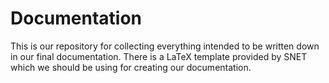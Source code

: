 # Documentation

This is our repository for collecting everything intended to be written down in our final documentation. There is a LaTeX template provided by SNET which we should be using for creating our documentation.
